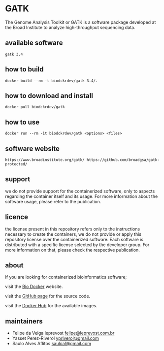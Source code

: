 GATK
=====
The Genome Analysis Toolkit or GATK is a software package developed at the Broad Institute to analyze high-throughput sequencing data.


available software
--------
`gatk 3.4`


how to build
------------
`docker build --rm -t biodckrdev/gatk 3.4/.`


how to download and install
---------------------------
`docker pull biodckrdev/gatk`


how to use
------------
`docker run --rm -it biodckrdev/gatk <options> <files>`


software website
----------------
`
https://www.broadinstitute.org/gatk/
https://github.com/broadgsa/gatk-protected/
`


support
-------
we do not provide support for the containerized software, only to aspects regarding the container itself
and its usage. For more information about the software usage, please refer to the publication.


licence
-------
the license present in this repository refers only to the instructions necessary to create the containers, we do not provide or apply this repository license over the containerized software. Each software is distributed with a specific license selected by the developer group. For more information on that, please check the respective publication.


about
-----
If you are looking for containerized bioinformatics software;

visit the [Bio Docker](http://biodocker.github.io "Bio Docker") website.

visit the [GitHub page](https://github.com/BioDocker/) for the source code.

visit the [Docker Hub](https://registry.hub.docker.com/repos/biodckr/) for the available images.


maintainers
-----------
* Felipe da Veiga leprevost <felipe@leprevost.com.br>
* Yasset Perez-Riverol <ypriverol@gmail.com>
* Saulo Alves Aflitos <sauloal@gmail.com>
